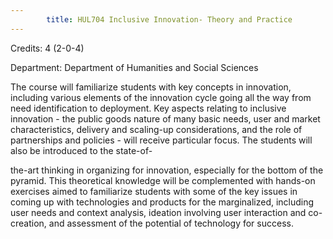 ```yaml
---
        title: HUL704 Inclusive Innovation- Theory and Practice
---
```

Credits: 4 (2-0-4)

Department: Department of Humanities and Social Sciences

The course will familiarize students with key concepts in innovation, including various elements of the innovation cycle going all the way from need identification to deployment. Key aspects relating to inclusive innovation - the public goods nature of many basic needs, user and market characteristics, delivery and scaling-up considerations, and the role of partnerships and policies - will receive particular focus. The students will also be introduced to the state-of-

the-art thinking in organizing for innovation, especially for the bottom of the pyramid. This theoretical knowledge will be complemented with hands-on exercises aimed to familiarize students with some of the key issues in coming up with technologies and products for the marginalized, including user needs and context analysis, ideation involving user interaction and co-creation, and assessment of the potential of technology for success.